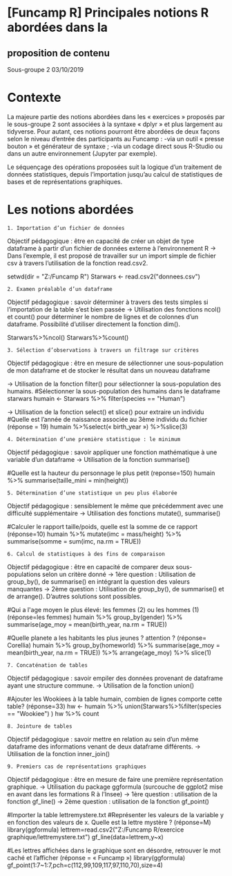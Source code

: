 # [Funcamp R] Principales notions R abordées dans la 
## proposition de contenu 
Sous-groupe 2
03/10/2019


# Contexte

La majeure partie des notions abordées dans les « exercices » proposés par le sous-groupe 2 sont associées à la syntaxe « dplyr » et plus largement au tidyverse. Pour autant, ces notions pourront être abordées de deux façons selon le niveau d’entrée des participants au Funcamp :
-via un outil « presse bouton » et générateur de syntaxe ;
-via un codage direct sous R-Studio ou dans un autre environnement (Jupyter par exemple).

Le séquençage des opérations proposées suit la logique d’un traitement de données statistiques, depuis l’importation jusqu’au calcul de statistiques de bases et de représentations graphiques.

# Les notions abordées

    1. Importation d’un fichier de données

Objectif pédagogique : être en capacité de créer un objet de type dataframe à partir d’un fichier de données externe à l’environnement R
→ Dans l’exemple, il est proposé de travailler sur un import simple de fichier csv à travers l’utilisation de la fonction read.csv2.

setwd(dir = "Z:/Funcamp R")
Starwars <- read.csv2("donnees.csv")


    2. Examen préalable d’un dataframe

Objectif pédagogique : savoir déterminer à travers des tests simples si l’importation de la table s’est bien passée
→ Utilisation des fonctions ncol() et count() pour déterminer le nombre de lignes et de colonnes d’un dataframe. Possibilité d’utiliser directement la fonction dim().

Starwars%>%ncol()
Starwars%>%count()

    3. Sélection d’observations à travers un filtrage sur critères

Objectif pédagogique : être en mesure de sélectionner une sous-population de mon dataframe et de stocker le résultat dans un nouveau dataframe

→ Utilisation de la fonction filter() pour sélectionner la sous-population des humains.
#Sélectionner la sous-population des humains dans le dataframe starwars 
humain <- Starwars %>% filter(species == "Human") 

→ Utilisation de la fonction select() et slice() pour extraire un individu
#Quelle est l’année de naissance associée au 3ème individu du fichier (réponse = 19)
humain %>%select(« birth_year ») %>%slice(3)


    4. Détermination d’une première statistique : le minimum

Objectif pédagogique : savoir appliquer une fonction mathématique à une variable d’un dataframe
→ Utilisation de la fonction summarise()

#Quelle est la hauteur du personnage le plus petit (reponse=150)
humain %>% summarise(taille_mini = min(height))

    5. Détermination d’une statistique un peu plus élaborée

Objectif pédagogique : sensiblement le même que précédemment avec une difficulté supplémentaire
→ Utilisation des fonctions mutate(), summarise()

#Calculer le rapport taille/poids, quelle est la somme de ce rapport (réponse=10) 
humain %>%  mutate(imc = mass/height) %>%   summarise(somme = sum(imc, na.rm = TRUE))

    6. Calcul de statistiques à des fins de comparaison

Objectif pédagogique : être en capacité de comparer deux sous-populations selon un critère donné
→ 1ère question : Utilisation de group_by(), de summarise() en intégrant la question des valeurs manquantes 
→ 2ème question : Utilisation de group_by(), de summarise() et de arrange(). D’autres solutions sont possibles.

#Qui a l'age moyen le plus élevé: les femmes (2) ou les hommes (1) (réponse=les femmes) 
humain %>% group_by(gender) %>% summarise(age_moy = mean(birth_year, na.rm = TRUE))

#Quelle planete a les habitants les plus jeunes ? attention ? (réponse= Corellia) 
humain %>% group_by(homeworld) %>% summarise(age_moy = mean(birth_year, na.rm = TRUE)) %>%
  arrange(age_moy) %>% slice(1)

    7. Concaténation de tables

Objectif pédagogique : savoir empiler des données provenant de dataframe ayant une structure commune.
→ Utilisation de la fonction union()

#Ajouter les Wookiees à la table humain, combien de lignes comporte cette table? (réponse=33)
hw <- humain %>% union(Starwars%>%filter(species == "Wookiee") ) 
hw %>% count

    8. Jointure de tables

Objectif pédagogique : savoir mettre en relation au sein d’un même dataframe des informations venant de deux dataframe différents.
→ Utilisation de la fonction inner_join()


    9. Premiers cas de représentations graphiques

Objectif pédagogique : être en mesure de faire une première représentation graphique.
→ Utilisation du package ggformula (surcouche de ggplot2 mise en avant dans les formations R à l’Insee)
	→ 1ère question : utilisation de la fonction gf_line() 
	→ 2ème question : utilisation de la fonction gf_point()

#Importer la table lettremystere.txt
#Représenter les valeurs de la variable y en fonction des valeurs de x. Quelle est la lettre mystère ? (réponse=M)
library(ggformula)
lettrem=read.csv2("Z:/Funcamp R/exercice graphique/lettremystere.txt")
gf_line(data=lettrem,y~x)

#Les lettres affichées dans le graphique sont en désordre, retrouver le mot caché et l’afficher (réponse = « Funcamp »)
library(ggformula)
gf_point(1:7~1:7,pch=c(112,99,109,117,97,110,70),size=4)
